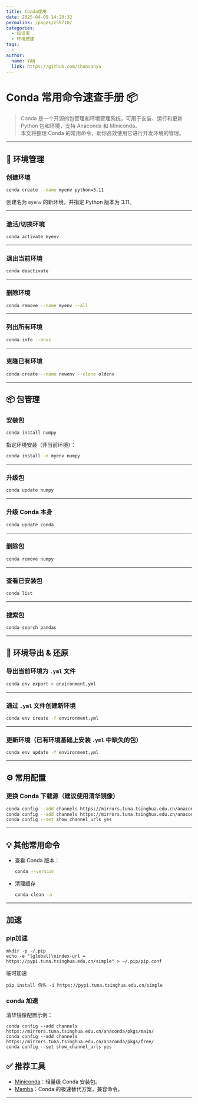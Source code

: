 ```yaml
---
title: Conda使用
date: 2025-04-09 14:20:32
permalink: /pages/c59710/
categories:
  - 知识库
  - 环境搭建
tags:
  - 
author: 
  name: YAN
  link: https://github.com/chansanya
---
```



# Conda 常用命令速查手册 📦

> Conda 是一个开源的包管理和环境管理系统，可用于安装、运行和更新 Python 包和环境，支持 Anaconda 和 Miniconda。  
> 本文将整理 Conda 的常用命令，助你高效使用它进行开发环境的管理。

---

## 📁 环境管理

### 创建环境
```bash
conda create --name myenv python=3.11
```
创建名为 `myenv` 的新环境，并指定 Python 版本为 3.11。

---

### 激活/切换环境
```bash
conda activate myenv
```

---

### 退出当前环境
```bash
conda deactivate
```

---

### 删除环境
```bash
conda remove --name myenv --all
```

---

### 列出所有环境
```bash
conda info --envs
```

---

### 克隆已有环境
```bash
conda create --name newenv --clone oldenv
```

---

## 📦 包管理

### 安装包
```bash
conda install numpy
```

指定环境安装（非当前环境）：
```bash
conda install -n myenv numpy
```

---

### 升级包
```bash
conda update numpy
```

---

### 升级 Conda 本身
```bash
conda update conda
```

---

### 删除包
```bash
conda remove numpy
```

---

### 查看已安装包
```bash
conda list
```

---

### 搜索包
```bash
conda search pandas
```

---

## 📄 环境导出 & 还原

### 导出当前环境为 `.yml` 文件
```bash
conda env export > environment.yml
```

---

### 通过 `.yml` 文件创建新环境
```bash
conda env create -f environment.yml
```

---

### 更新环境（已有环境基础上安装 `.yml` 中缺失的包）
```bash
conda env update -f environment.yml
```

---

## ⚙ 常用配置

### 更换 Conda 下载源（建议使用清华镜像）
```bash
conda config --add channels https://mirrors.tuna.tsinghua.edu.cn/anaconda/pkgs/free/
conda config --add channels https://mirrors.tuna.tsinghua.edu.cn/anaconda/pkgs/main/
conda config --set show_channel_urls yes
```

---

## 💡 其他常用命令

- 查看 Conda 版本：
  ```bash
  conda --version
  ```
- 清理缓存：
  ```bash
  conda clean -a
  ```

---

##  加速

### pip加速
```shell
mkdir -p ~/.pip
echo -e "[global]\nindex-url = https://pypi.tuna.tsinghua.edu.cn/simple" > ~/.pip/pip.conf
```

临时加速
```shell
pip install 包名 -i https://pypi.tuna.tsinghua.edu.cn/simple
```

### conda 加速
清华镜像配置示例：
```shell
conda config --add channels https://mirrors.tuna.tsinghua.edu.cn/anaconda/pkgs/main/
conda config --add channels https://mirrors.tuna.tsinghua.edu.cn/anaconda/pkgs/free/
conda config --set show_channel_urls yes
```


## ✅ 推荐工具

- [Miniconda](https://docs.conda.io/en/latest/miniconda.html)：轻量级 Conda 安装包。
- [Mamba](https://github.com/mamba-org/mamba)：Conda 的极速替代方案，兼容命令。

---

